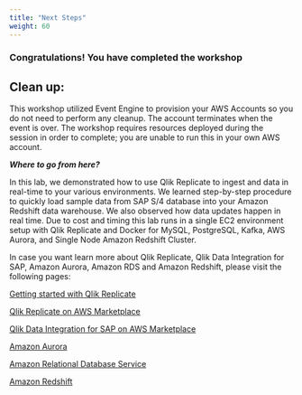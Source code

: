 ```yaml
---
title: "Next Steps"
weight: 60
---
```


### Congratulations! You have completed the workshop

## Clean up:
This workshop utilized Event Engine to provision your AWS Accounts so you do not need to perform any cleanup. The account terminates when the event is over. The workshop requires resources deployed during the session in order to complete; you are unable to run this in your own AWS account.

***Where to go from here?***

In this lab, we demonstrated how to use Qlik Replicate to ingest and data in real-time to your various environments. We learned step-by-step procedure to quickly load sample data from SAP S/4 database into your Amazon Redshift data warehouse. We also observed how data updates happen in real time. Due to cost and timing this lab runs in a single EC2 environment setup with Qlik Replicate and Docker for MySQL, PostgreSQL, Kafka, AWS Aurora, and Single Node Amazon Redshift Cluster.

In case you want learn more about Qlik Replicate, Qlik Data Integration for SAP, Amazon Aurora, Amazon RDS and Amazon Redshift, please visit the following pages:

[Getting started with Qlik Replicate](https://www.qlik.com/us/trial/replicate)

[Qlik Replicate on AWS Marketplace](https://aws.amazon.com/marketplace/pp/prodview-nvvkm6lsly6i4)

[Qlik Data Integration for SAP on AWS Marketplace](https://aws.amazon.com/marketplace/pp/prodview-nfdaa4xh7axt6?sr=0-3&ref_=beagle&applicationId=AWSMPContessa)

[Amazon Aurora](https://aws.amazon.com/rds/aurora/)

[Amazon Relational Database Service](https://aws.amazon.com/rds/)

[Amazon Redshift](https://aws.amazon.com/redshift/)

